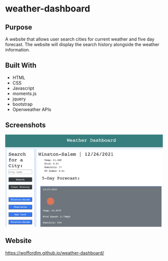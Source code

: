 # weather-dashboard

## Purpose
A website that allows user search cities for current weather and five day forecast. The website will display the search history alongside the weather information. 

## Built With
* HTML
* CSS
* Javascript
* moments.js
* jquery
* bootstrap
* Openweather APIs

## Screenshots
![](./assets/images/screenShot.jpg)


## Website
https://woffordlm.github.io/weather-dashboard/